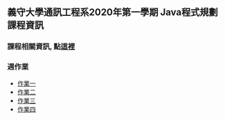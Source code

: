 ## 義守大學通訊工程系2020年第一學期 Java程式規劃課程資訊

### 課程相關資訊, 點[這裡](https://ypnie108.github.io/2020ISU/contents)

### 週作業

   - [作業一](https://ypnie108.github.io/2020ISU/homework1)
   - [作業二](https://ypnie108.github.io/2020ISU/homework2)
   - [作業三](https://ypnie108.github.io/2020ISU/homework3)
   - [作業四](https://ypnie108.github.io/2020ISU/homework4)
 

